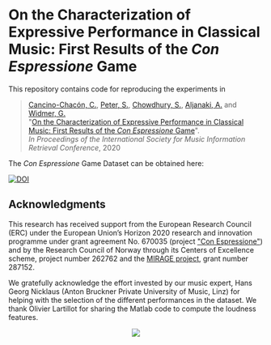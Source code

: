 # On the Characterization of Expressive Performance in Classical Music: First Results of the *Con Espressione* Game

This repository contains code for reproducing the experiments in

>[Cancino-Chacón, C.](http://www.carloscancinochacon.com), 
>[Peter, S.](https://www.jku.at/en/institute-of-computational-perception/about-us/people/silvan-david-peter/),
>[Chowdhury, S.](https://www.jku.at/en/institute-of-computational-perception/about-us/people/shreyan-chowdhury/), 
> [Aljanaki, A.](https://www.jku.at/en/institute-of-computational-perception/about-us/people/anna-aljanaki/) and [Widmer, G.](https://www.jku.at/en/institute-of-computational-perception/about-us/people/gerhard-widmer/)<br>
"[On the Characterization of Expressive Performance in Classical Music: First Results of the *Con Espressione* Game](https://arxiv.org/abs/2008.02194)".<br>
*In Proceedings of the International Society for Music Information Retrieval Conference*, 2020

The *Con Espressione* Game Dataset can be obtained here:

[![DOI](https://zenodo.org/badge/DOI/10.5281/zenodo.3968828.svg)](https://doi.org/10.5281/zenodo.3968828)

## Acknowledgments

This research has received support from the European Research Council (ERC) under the European Union’s Horizon 2020 research and innovation programme under grant agreement No. 670035 (project ["Con Espressione"](https://www.jku.at/en/institute-of-computational-perception/research/projects/con-espressione/)) and by the Research Council of Norway through its Centers of Excellence scheme, project number 262762 and the [MIRAGE project](https://www.uio.no/ritmo/english/projects/mirage/index.html), grant number 287152.

We gratefully acknowledge the effort invested by our music expert, Hans Georg Nicklaus (Anton Bruckner Private University of Music, Linz) for helping with the selection of the different performances in the dataset. We thank Olivier Lartillot for sharing the Matlab code to compute the loudness features.

<p align="center">
  <img src="https://www.jku.at/fileadmin/_processed_/4/3/csm_erc_eu_8b7e33136b.png" />
</p>

